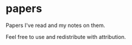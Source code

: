 # papers
Papers I've read and my notes on them.

Feel free to use and redistribute with attribution.
